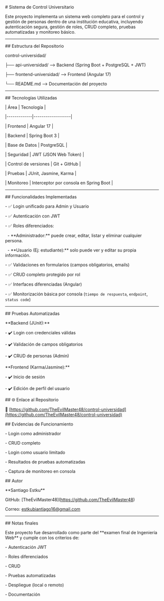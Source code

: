 \# Sistema de Control Universitario



Este proyecto implementa un sistema web completo para el control y gestión de personas dentro de una institución educativa, incluyendo autenticación segura, gestión de roles, CRUD completo, pruebas automatizadas y monitoreo básico.



---



\## Estructura del Repositorio



control-universidad/

├── api-universidad/ --> Backend (Spring Boot + PostgreSQL + JWT)

├── frontend-universidad/ --> Frontend (Angular 17)

└── README.md --> Documentación del proyecto





---



\## Tecnologías Utilizadas



| Área        | Tecnología        |

|-------------|-------------------|

| Frontend    | Angular 17        |

| Backend     | Spring Boot 3     |

| Base de Datos | PostgreSQL      |

| Seguridad   | JWT (JSON Web Token) |

| Control de versiones | Git + GitHub |

| Pruebas     | JUnit, Jasmine, Karma |

| Monitoreo   | Interceptor por consola en Spring Boot |



---



\## Funcionalidades Implementadas



\- ✅ Login unificado para Admin y Usuario

\- ✅ Autenticación con JWT

\- ✅ Roles diferenciados:

&nbsp; - \*\*Administrador:\*\* puede crear, editar, listar y eliminar cualquier persona.

&nbsp; - \*\*Usuario (Ej: estudiante):\*\* solo puede ver y editar su propia información.

\- ✅ Validaciones en formularios (campos obligatorios, emails)

\- ✅ CRUD completo protegido por rol

\- ✅ Interfaces diferenciadas (Angular)

\- ✅ Monitorización básica por consola (`tiempo de respuesta`, `endpoint`, `status code`)



---



\## Pruebas Automatizadas



\*\*Backend (JUnit):\*\*

\- ✔️ Login con credenciales válidas

\- ✔️ Validación de campos obligatorios

\- ✔️ CRUD de personas (Admin)



\*\*Frontend (Karma/Jasmine):\*\*

\- ✔️ Inicio de sesión

\- ✔️ Edición de perfil del usuario



\## 🌐 Enlace al Repositorio



📎 \[https://github.com/TheEvilMaster48/control-universidad](https://github.com/TheEvilMaster48/control-universidad)



\## Evidencias de Funcionamiento



\- Login como administrador

\- CRUD completo

\- Login como usuario limitado

\- Resultados de pruebas automatizadas

\- Captura de monitoreo en consola



\## Autor



\*\*Santiago Estku\*\*  

GitHub: \[TheEvilMaster48](https://github.com/TheEvilMaster48)  

Correo: estkubiantiago16@gmail.com



---



\## Notas finales



Este proyecto fue desarrollado como parte del \*\*examen final de Ingeniería Web\*\* y cumple con los criterios de:

\- Autenticación JWT

\- Roles diferenciados

\- CRUD

\- Pruebas automatizadas

\- Despliegue (local o remoto)

\- Documentación



